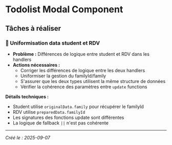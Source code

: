# Todolist Modal Component

## Tâches à réaliser

### 🔧 Uniformisation data student et RDV
- **Problème :** Différences de logique entre student et RDV dans les handlers
- **Actions nécessaires :**
  - Corriger les différences de logique entre les deux handlers
  - Uniformiser la gestion du familyId/family
  - S'assurer que les deux types utilisent la même structure de données
  - Vérifier la cohérence des paramètres entre `update` functions

**Détails techniques :**
- Student utilise `originalData.family` pour récupérer le familyId
- RDV utilise `preparedData.familyId` 
- Les signatures des fonctions update sont différentes
- La logique de fallback `||` n'est pas cohérente

---

*Créé le : 2025-09-07*